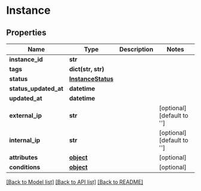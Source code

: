 # Instance

## Properties
Name | Type | Description | Notes
------------ | ------------- | ------------- | -------------
**instance_id** | **str** |  | 
**tags** | **dict(str, str)** |  | 
**status** | [**InstanceStatus**](InstanceStatus.md) |  | 
**status_updated_at** | **datetime** |  | 
**updated_at** | **datetime** |  | 
**external_ip** | **str** |  | [optional] [default to '']
**internal_ip** | **str** |  | [optional] [default to '']
**attributes** | [**object**](.md) |  | [optional] 
**conditions** | [**object**](.md) |  | [optional] 

[[Back to Model list]](../README.md#documentation-for-models) [[Back to API list]](../README.md#documentation-for-api-endpoints) [[Back to README]](../README.md)


